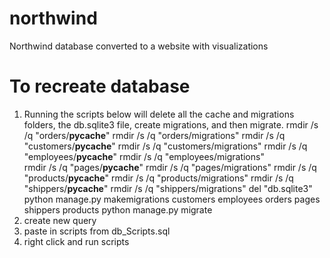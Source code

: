 # northwind
Northwind database converted to a website with visualizations
# To recreate database

1. Running the scripts below will delete all the cache and migrations folders, the db.sqlite3 file, create migrations, and then migrate.
   rmdir /s /q "orders/__pycache__"
   rmdir /s /q "orders/migrations"
   rmdir /s /q "customers/__pycache__"
   rmdir /s /q "customers/migrations"
   rmdir /s /q "employees/__pycache__"
   rmdir /s /q "employees/migrations"   
   rmdir /s /q "pages/__pycache__"
   rmdir /s /q "pages/migrations"
   rmdir /s /q "products/__pycache__"
   rmdir /s /q "products/migrations"
   rmdir /s /q "shippers/__pycache__"
   rmdir /s /q "shippers/migrations"
   del "db.sqlite3"
   python manage.py makemigrations customers employees orders pages shippers products
   python manage.py migrate
2. create new query 
3. paste in scripts from db_Scripts.sql
4. right click and run scripts

